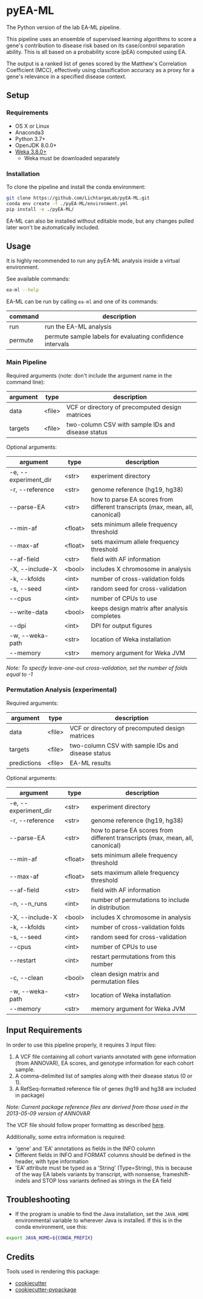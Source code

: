 # pyEA-ML

The Python version of the lab EA-ML pipeline.

This pipeline uses an ensemble of supervised learning algorithms to score a gene's contribution to disease risk based on
its case/control separation ability. This is all based on a probability score (pEA) computed using EA.

The output is a ranked list of genes scored by the Matthew's Correlation Coefficient (MCC), effectively using
classification accuracy as a proxy for a gene's relevance in a specified disease context.

## Setup

### Requirements

- OS X or Linux
- Anaconda3
- Python 3.7+
- OpenJDK 8.0.0+
- [Weka 3.8.0+](https://waikato.github.io/weka-wiki/downloading_weka/)
    - Weka must be downloaded separately

### Installation

To clone the pipeline and install the conda environment:
```bash
git clone https://github.com/LichtargeLab/pyEA-ML.git
conda env create -f ./pyEA-ML/environment.yml
pip install -e ./pyEA-ML/
```

EA-ML can also be installed without editable mode, but any changes pulled later won't be automatically included.

## Usage

It is highly recommended to run any pyEA-ML analysis inside a virtual environment.

See available commands:
```bash
ea-ml --help
```

EA-ML can be run by calling `ea-ml` and one of its commands:

| command     | description                                               |
|-------------|-----------------------------------------------------------|
| run         | run the EA-ML analysis                                    |
| permute     | permute sample labels for evaluating confidence intervals |

### Main Pipeline

Required arguments (note: don't include the argument name in the command line):

| argument       | type          | description                                              |
|----------------|---------------|----------------------------------------------------------|
| data           | \<file\>      | VCF or directory of precomputed design matrices          |
| targets        | \<file\>      | two-column CSV with sample IDs and disease status        |

Optional arguments:

| argument             | type      | description                                                                         |
|----------------------|-----------|-------------------------------------------------------------------------------------|
| -e, --experiment_dir | \<str\>   | experiment directory                                                                |
| -r, --reference      | \<str\>   | genome reference (hg19, hg38)                                                       |
| --parse-EA           | \<str\>   | how to parse EA scores from different transcripts (max, mean, all, canonical)  |
| --min-af             | \<float\> | sets minimum allele frequency threshold                                             |
| --max-af             | \<float\> | sets maximum allele frequency threshold                                             |
| --af-field           | \<str\>   | field with AF information                                                           |
| -X, --include-X      | \<bool\>  | includes X chromosome in analysis                                                   |
| -k, --kfolds         | \<int\>   | number of cross-validation folds                                                    |
| -s, --seed           | \<int\>   | random seed for cross-validation                                                    |
| --cpus               | \<int\>   | number of CPUs to use                                                               |
| --write-data         | \<bool\>  | keeps design matrix after analysis completes                                        |
| --dpi                | \<int\>   | DPI for output figures                                                              |
| -w, --weka-path      | \<str\>   | location of Weka installation                                                       |
| --memory             | \<str\>   | memory argument for Weka JVM                                                        |


*Note: To specify leave-one-out cross-validation, set the number of folds equal to -1*

### Permutation Analysis (experimental)

Required arguments:

| argument       | type          | description                                              |
|----------------|---------------|----------------------------------------------------------|
| data           | \<file\>      | VCF or directory of precomputed design matrices          |
| targets        | \<file\>      | two-column CSV with sample IDs and disease status        |
| predictions    | \<file\>      | EA-ML results                                            |

Optional arguments:

| argument             | type      | description                                                                         |
|----------------------|-----------|-------------------------------------------------------------------------------------|
| -e, --experiment_dir | \<str\>   | experiment directory                                                                |
| -r, --reference      | \<str\>   | genome reference (hg19, hg38)                                                       |
| --parse-EA           | \<str\>   | how to parse EA scores from different transcripts (max, mean, all, canonical)  |
| --min-af             | \<float\> | sets minimum allele frequency threshold                                             |
| --max-af             | \<float\> | sets maximum allele frequency threshold                                             |
| --af-field           | \<str\>   | field with AF information                                                           |
| -n, --n_runs         | \<int\>   | number of permutations to include in distribution                                   |
| -X, --include-X      | \<bool\>  | includes X chromosome in analysis                                                   |
| -k, --kfolds         | \<int\>   | number of cross-validation folds                                                    |
| -s, --seed           | \<int\>   | random seed for cross-validation                                                    |
| --cpus               | \<int\>   | number of CPUs to use                                                               |
| --restart            | \<int\>   | restart permutations from this number                                               |
| -c, --clean          | \<bool\>  | clean design matrix and permutation files                                           |
| -w, --weka-path      | \<str\>   | location of Weka installation                                                       |
| --memory             | \<str\>   | memory argument for Weka JVM                                                        |


## Input Requirements

In order to use this pipeline properly, it requires 3 input files:

1. A VCF file containing all cohort variants annotated with gene information (from ANNOVAR), EA scores, and genotype
   information for each cohort sample.
2. A comma-delimited list of samples along with their disease status (0 or 1).
3. A RefSeq-formatted reference file of genes (hg19 and hg38 are included in package)

*Note: Current package reference files are derived from those used in the 2013-05-09 version of ANNOVAR*

The VCF file should follow proper formatting as described [here](<https://samtools.github.io/hts-specs/VCFv4.2.pdf>).

Additionally, some extra information is required:

- 'gene' and 'EA' annotations as fields in the INFO column
- Different fields in INFO and FORMAT columns should be defined in the header, with type information
- 'EA' attribute must be typed as a 'String' (Type=String), this is because of the way EA labels variants by transcript,
  with nonsense, frameshift-indels and STOP loss variants defined as strings in the EA field

## Troubleshooting

- If the program is unable to find the Java installation, set the `JAVA_HOME` environmental variable to wherever Java is
  installed. If this is in the conda environment, use this:
```bash
export JAVA_HOME=${CONDA_PREFIX}
```

## Credits

Tools used in rendering this package:

-  [cookiecutter](https://github.com/audreyr/cookiecutter)
-  [cookiecutter-pypackage](https://github.com/audreyr/cookiecutter-pypackage)
